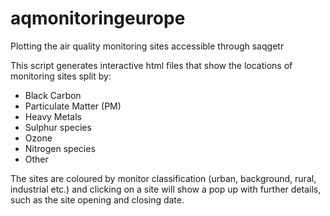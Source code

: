 # aqmonitoringeurope
Plotting the air quality monitoring sites accessible through saqgetr

This script generates interactive html files that show the locations of monitoring sites split by:

 - Black Carbon  
 - Particulate Matter (PM)  
 - Heavy Metals
 - Sulphur species  
 - Ozone  
 - Nitrogen species  
 - Other  
 
 
The sites are coloured by monitor classification (urban, background, rural, industrial etc.) and clicking on a site will show a pop up with further details, such as the site opening and closing date.